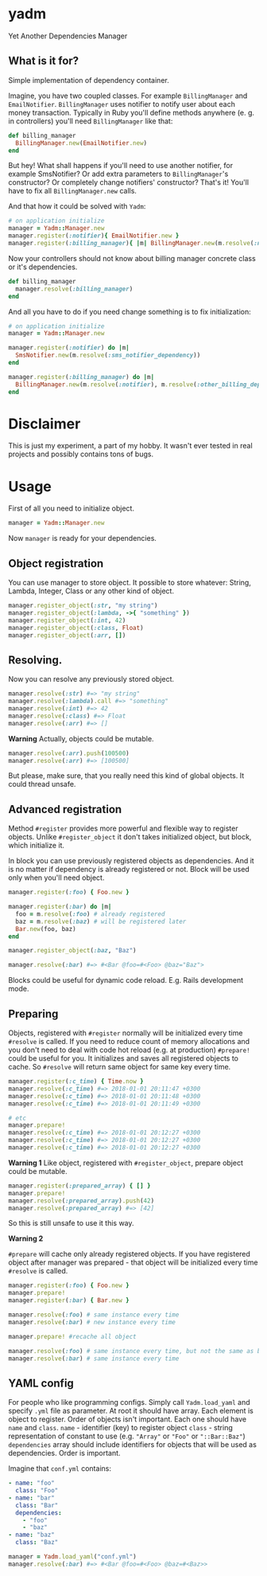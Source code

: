 # yadm

Yet Another Dependencies Manager

## What is it for?
Simple implementation of dependency container.

Imagine, you have two coupled classes. For example `BillingManager` and `EmailNotifier`.
`BillingManager` uses notifier to notify user about each money transaction.
Typically in Ruby you'll define methods anywhere (e. g. in controllers) you'll need `BillingManager` like that:

```ruby
def billing_manager
  BillingManager.new(EmailNotifier.new)
end
```

But hey! What shall happens if you'll need to use another notifier, for example SmsNotifier?
Or add extra parameters to `BillingManager`'s constructor? Or completely change notifiers' constructor? 
That's it! You'll have to fix all `BillingManager.new` calls.

And that how it could be solved with `Yadm`:

```ruby
# on application initialize
manager = Yadm::Manager.new
manager.register(:notifier){ EmailNotifier.new }
manager.register(:billing_manager){ |m| BillingManager.new(m.resolve(:notifier)) } 
```

Now your controllers should not know about billing manager concrete class or it's dependencies.

```ruby
def billing_manager
  manager.resolve(:billing_manager)
end
```

And all you have to do if you need change something is to fix initialization:

```ruby
# on application initialize
manager = Yadm::Manager.new

manager.register(:notifier) do |m|
  SmsNotifier.new(m.resolve(:sms_notifier_dependency))
end

manager.register(:billing_manager) do |m|
  BillingManager.new(m.resolve(:notifier), m.resolve(:other_billing_dependency)) 
end
```

# Disclaimer

This is just my experiment, a part of my hobby.
It wasn't ever tested in real projects and possibly contains tons of bugs.


# Usage

First of all you need to initialize object.

```ruby
manager = Yadm::Manager.new
```

Now `manager` is ready for your dependencies.

## Object registration

You can use manager to store object. It possible to store whatever: String, Lambda, Integer, Class or any other kind of object.

```ruby
manager.register_object(:str, "my string")
manager.register_object(:lambda, ->{ "something" })
manager.register_object(:int, 42)
manager.register_object(:class, Float)
manager.register_object(:arr, [])
``` 

## Resolving.

Now you can resolve any previously stored object.

```ruby
manager.resolve(:str) #=> "my string"
manager.resolve(:lambda).call #=> "something"
manager.resolve(:int) #=> 42
manager.resolve(:class) #=> Float
manager.resolve(:arr) #=> []
```

**Warning**
    Actually, objects could be mutable.

```ruby
manager.resolve(:arr).push(100500)
manager.resolve(:arr) #=> [100500]
```

But please, make sure, that you really need this kind of global objects. It could thread unsafe.

## Advanced registration

Method `#register` provides more powerful and flexible way to register objects.
Unlike `#register_object` it don't takes initialized object, but block, which initialize it.

In block you can use previously registered objects as dependencies. And it is no matter if dependency is already registered or not.
Block will be used only when you'll need object.

```ruby
manager.register(:foo) { Foo.new }

manager.register(:bar) do |m|
  foo = m.resolve(:foo) # already registered
  baz = m.resolve(:baz) # will be registered later
  Bar.new(foo, baz)
end

manager.register_object(:baz, "Baz")

manager.resolve(:bar) #=> #<Bar @foo=#<Foo> @baz="Baz">
``` 

Blocks could be useful for dynamic code reload. E.g. Rails development mode.

## Preparing

Objects, registered with `#register` normally will be initialized every time `#resolve` is called.
If you need to reduce count of memory allocations and you don't need to deal with code hot reload (e.g. at production) `#prepare!` could be useful for you.
It initializes and saves all registered objects to cache. So `#resolve` will return same object for same key every time.

```ruby
manager.register(:c_time) { Time.now }
manager.resolve(:c_time) #=> 2018-01-01 20:11:47 +0300
manager.resolve(:c_time) #=> 2018-01-01 20:11:48 +0300
manager.resolve(:c_time) #=> 2018-01-01 20:11:49 +0300

# etc
manager.prepare!
manager.resolve(:c_time) #=> 2018-01-01 20:12:27 +0300 
manager.resolve(:c_time) #=> 2018-01-01 20:12:27 +0300 
manager.resolve(:c_time) #=> 2018-01-01 20:12:27 +0300 
```

**Warning 1**
Like object, registered with `#register_object`, prepare object could be mutable.

```ruby
manager.register(:prepared_array) { [] }
manager.prepare!
manager.resolve(:prepared_array).push(42)
manager.resolve(:prepared_array) #=> [42]
```

So this is still unsafe to use it this way.

**Warning 2**

`#prepare` will cache only already registered objects.
If you have registered object after manager was prepared - that object will be initialized every time `#resolve` is called.

```ruby
manager.register(:foo) { Foo.new }
manager.prepare!
manager.register(:bar) { Bar.new }

manager.resolve(:foo) # same instance every time
manager.resolve(:bar) # new instance every time

manager.prepare! #recache all object

manager.resolve(:foo) # same instance every time, but not the same as before
manager.resolve(:bar) # same instance every time
```

## YAML config

For people who like programming configs. Simply call `Yadm.load_yaml` and specify `.yml` file as parameter.
At root it should have array. Each element is object to register. Order of objects isn't important. 
Each one should have `name` and `class`.
`name` - identifier (key) to register object
`class` - string representation of constant to use (e.g. `"Array"` or `"Foo"` or `"::Bar::Baz"`)
`dependencies` array should include identifiers for objects that will be used as dependencies. Order is important.

Imagine that `conf.yml` contains:

```yaml
- name: "foo"
  class: "Foo"
- name: "bar"
  class: "Bar"
  dependencies:
    - "foo"
    - "baz" 
- name: "baz"
  class: "Baz"
```

```ruby
manager = Yadm.load_yaml("conf.yml")
manager.resolve(:bar) #=> #<Bar @foo=#<Foo> @baz=#<Baz>>
```
